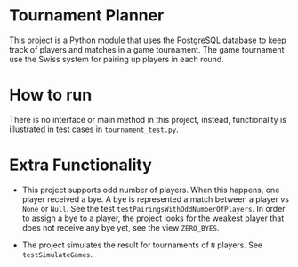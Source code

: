 # Tournament Planner

This project is a Python module that uses the PostgreSQL database to keep track of players and matches in a game tournament.
The game tournament use the Swiss system for pairing up players in each round.

# How to run

There is no interface or main method in this project, instead, functionality is illustrated in test cases in `tournament_test.py`.

# Extra Functionality

- This project supports odd number of players. When this happens, one player received a bye.
A bye is represented a match between a player vs `None` or `Null`. See the test `testPairingsWithOddNumberOfPlayers`.
In order to assign a bye to a player, the project looks for the weakest player that does not receive any bye yet, see the view `ZERO_BYES`.

- The project simulates the result for tournaments of `N` players. See `testSimulateGames`.

